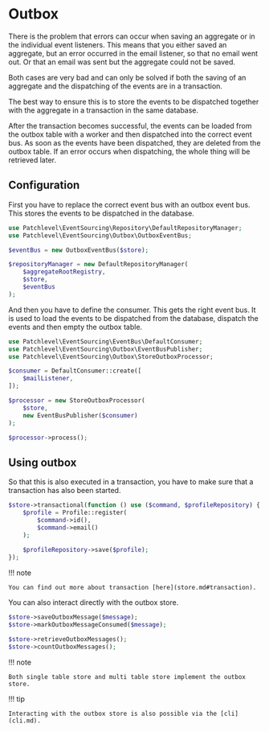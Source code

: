 # Outbox

There is the problem that errors can occur when saving an aggregate or in the individual event listeners.
This means that you either saved an aggregate, but an error occurred in the email listener, so that no email went out.
Or that an email was sent but the aggregate could not be saved.

Both cases are very bad and can only be solved if both the saving of an aggregate
and the dispatching of the events are in a transaction.

The best way to ensure this is to store the events to be dispatched together
with the aggregate in a transaction in the same database.

After the transaction becomes successful, the events can be loaded from the outbox table with a worker
and then dispatched into the correct event bus. As soon as the events have been dispatched,
they are deleted from the outbox table. If an error occurs when dispatching, the whole thing will be retrieved later.

## Configuration

First you have to replace the correct event bus with an outbox event bus.
This stores the events to be dispatched in the database.

```php
use Patchlevel\EventSourcing\Repository\DefaultRepositoryManager;
use Patchlevel\EventSourcing\Outbox\OutboxEventBus;

$eventBus = new OutboxEventBus($store);

$repositoryManager = new DefaultRepositoryManager(
    $aggregateRootRegistry,
    $store,
    $eventBus
);
```
And then you have to define the consumer. This gets the right event bus.
It is used to load the events to be dispatched from the database, dispatch the events and then empty the outbox table.

```php
use Patchlevel\EventSourcing\EventBus\DefaultConsumer;
use Patchlevel\EventSourcing\Outbox\EventBusPublisher;
use Patchlevel\EventSourcing\Outbox\StoreOutboxProcessor;

$consumer = DefaultConsumer::create([
    $mailListener,
]);

$processor = new StoreOutboxProcessor(
    $store, 
    new EventBusPublisher($consumer)
);

$processor->process();
```
## Using outbox

So that this is also executed in a transaction, you have to make sure that a transaction has also been started.

```php
$store->transactional(function () use ($command, $profileRepository) {
    $profile = Profile::register(
        $command->id(),
        $command->email()
    );
    
    $profileRepository->save($profile);
});
```
!!! note

    You can find out more about transaction [here](store.md#transaction).
    
You can also interact directly with the outbox store.

```php
$store->saveOutboxMessage($message);
$store->markOutboxMessageConsumed($message);

$store->retrieveOutboxMessages(); 
$store->countOutboxMessages();
```
!!! note

    Both single table store and multi table store implement the outbox store.
    
!!! tip

    Interacting with the outbox store is also possible via the [cli](cli.md).
    